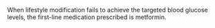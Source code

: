 When lifestyle modification fails to achieve the targeted blood glucose levels, the first-line medication prescribed is metformin.